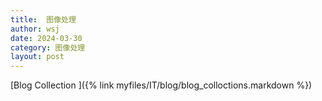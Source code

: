 ```yaml
---
title:  图像处理 
author: wsj 
date: 2024-03-30
category: 图像处理
layout: post
---
```


[Blog Collection ]({% link myfiles/IT/blog/blog_colloctions.markdown %})
